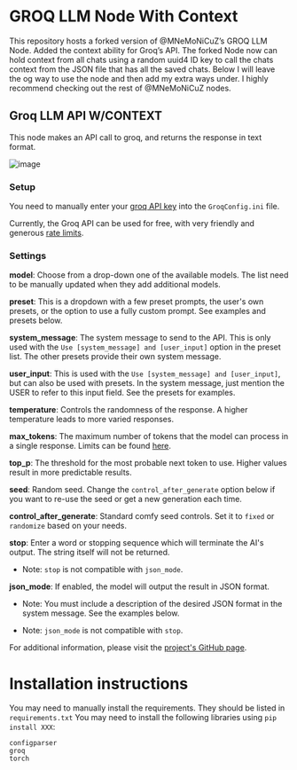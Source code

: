 # GROQ LLM Node With Context

This repository hosts a forked version of @MNeMoNiCuZ’s GROQ LLM Node. Added the context ability for Groq’s API. The forked Node now can hold context from all chats using a random uuid4 ID key to call the chats context from the JSON file that has all the saved chats. Below I will leave the og way to use the node and then add my extra ways under. I highly recommend checking out the rest of @MNeMoNiCuZ nodes. 

## Groq LLM API W/CONTEXT
This node makes an API call to groq, and returns the response in text format.

![image](https://github.com/user-attachments/assets/eac84632-39d5-45de-b2be-4cd5c3545ecc)

### Setup
You need to manually enter your [groq API key](https://console.groq.com/keys) into the `GroqConfig.ini` file.

Currently, the Groq API can be used for free, with very friendly and generous [rate limits](https://console.groq.com/docs/rate-limits).


### Settings
**model**: Choose from a drop-down one of the available models. The list need to be manually updated when they add additional models.

**preset**: This is a dropdown with a few preset prompts, the user's own presets, or the option to use a fully custom prompt. See examples and presets below.

**system_message**: The system message to send to the API. This is only used with the `Use [system_message] and [user_input]` option in the preset list. The other presets provide their own system message.

**user_input**: This is used with the `Use [system_message] and [user_input]`, but can also be used with presets. In the system message, just mention the USER to refer to this input field. See the presets for examples.

**temperature**: Controls the randomness of the response. A higher temperature leads to more varied responses.

**max_tokens**: The maximum number of tokens that the model can process in a single response. Limits can be found [here](https://console.groq.com/docs/models).

**top_p**: The threshold for the most probable next token to use. Higher values result in more predictable results.

**seed**: Random seed. Change the `control_after_generate` option below if you want to re-use the seed or get a new generation each time.

**control_after_generate**: Standard comfy seed controls. Set it to `fixed` or `randomize` based on your needs.

**stop**: Enter a word or stopping sequence which will terminate the AI's output. The string itself will not be returned.

* Note: `stop` is not compatible with `json_mode`.

**json_mode**: If enabled, the model will output the result in JSON format.

* Note: You must include a description of the desired JSON format in the system message. See the examples below.

* Note: `json_mode` is not compatible with `stop`.


For additional information, please visit the [project's GitHub page](https://github.com/MNeMoNiCuZ/ComfyUI-mnemic-nodes?tab=readme-ov-file#-groq-llm-api-node).

# Installation instructions

You may need to manually install the requirements. They should be listed in `requirements.txt`
You may need to install the following libraries using `pip install XXX`:
```
configparser
groq
torch
```
